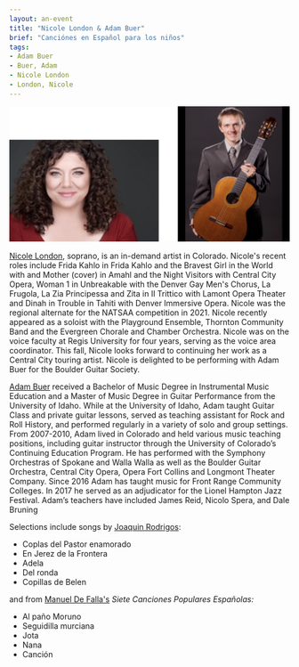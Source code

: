 ```yaml
---
layout: an-event
title: "Nicole London & Adam Buer"
brief: "Canciónes en Español para los niños"
tags:
- Adam Buer
- Buer, Adam
- Nicole London
- London, Nicole
---
```

![Nicole and Adam](/pics/20230828-AdamBuerNicoleLondon.png)

[Nicole London](https://www.facebook.com/nklondonsoprano/), soprano, is an in-demand artist in Colorado. Nicole's recent roles include Frida Kahlo in Frida Kahlo and the Bravest Girl in the World with and Mother (cover) in Amahl and the Night Visitors with Central City Opera, Woman 1 in Unbreakable with the Denver Gay Men's Chorus, La Frugola, La Zia Principessa and Zita in Il Trittico with Lamont Opera Theater and Dinah in Trouble in Tahiti with Denver Immersive Opera. Nicole was the regional alternate for the NATSAA competition in 2021. Nicole recently appeared as a soloist with the Playground Ensemble, Thornton Community Band and the Evergreen Chorale and Chamber Orchestra. Nicole was on the voice faculty at Regis University for four years, serving as the voice area coordinator. This fall, Nicole looks forward to continuing her work as a Central City touring artist. Nicole is delighted to be performing with Adam Buer for the Boulder Guitar Society.   

[Adam Buer](https://www.adambuer.com/) received a Bachelor of Music Degree in Instrumental Music Education and a Master of Music Degree in Guitar Performance from the University of Idaho. While at the University of Idaho, Adam taught Guitar Class and private guitar lessons, served as teaching assistant for Rock and Roll History, and performed regularly in a variety of solo and group settings. From 2007-2010, Adam lived in Colorado and held various music teaching positions, including guitar instructor through the University of Colorado’s Continuing Education Program. He has performed with the Symphony Orchestras of Spokane and Walla Walla as well as the Boulder Guitar Orchestra, Central City Opera, Opera Fort Collins and Longmont Theater Company. Since 2016 Adam has taught music for Front Range Community Colleges. In 2017 he served as an adjudicator for the Lionel Hampton Jazz Festival. Adam’s teachers have included James Reid, Nicolo Spera, and Dale Bruning

Selections include songs by <ins>Joaquin Rodrigos</ins>:
* Coplas del Pastor enamorado
* En Jerez de la Frontera
* Adela
* Del ronda
* Copillas de Belen

and from <ins>Manuel De Falla's</ins> _Siete Canciones Populares Españolas:_
* Al paño Moruno
* Seguidilla murciana
* Jota
* Nana
* Canción

